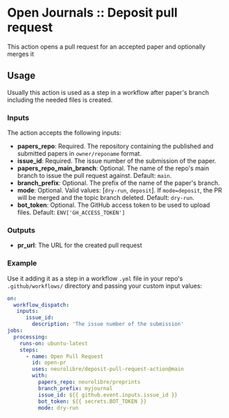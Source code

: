 # Open Journals :: Deposit pull request

This action opens a pull request for an accepted paper and optionally merges it

## Usage

Usually this action is used as a step in a workflow after paper's branch including the needed files is created.

### Inputs

The action accepts the following inputs:

- **papers_repo**: Required. The repository containing the published and submitted papers in `owner/reponame` format.
- **issue_id**: Required. The issue number of the submission of the paper.
- **papers_repo_main_branch**: Optional. The name of the repo's main branch to issue the pull request against. Default: `main`.
- **branch_prefix**: Optional. The prefix of the name of the paper's branch.
- **mode**: Optional. Valid values: [`dry-run`, `deposit`]. If `mode=deposit`, the PR will be merged and the topic branch deleted. Default: `dry-run`.
- **bot_token**: Optional. The GitHub access token to be used to upload files. Default: `ENV['GH_ACCESS_TOKEN']`

### Outputs

- **pr_url**: The URL for the created pull request

### Example

Use it adding it as a step in a workflow `.yml` file in your repo's `.github/workflows/` directory and passing your custom input values:

```yaml
on:
  workflow_dispatch:
   inputs:
      issue_id:
        description: 'The issue number of the submission'
jobs:
  processing:
    runs-on: ubuntu-latest
    steps:
      - name: Open Pull Request
        id: open-pr
        uses: neurolibre/deposit-pull-request-action@main
        with:
          papers_repo: neurolibre/preprints
          branch_prefix: myjournal
          issue_id: ${{ github.event.inputs.issue_id }}
          bot_token: ${{ secrets.BOT_TOKEN }}
          mode: dry-run
```

